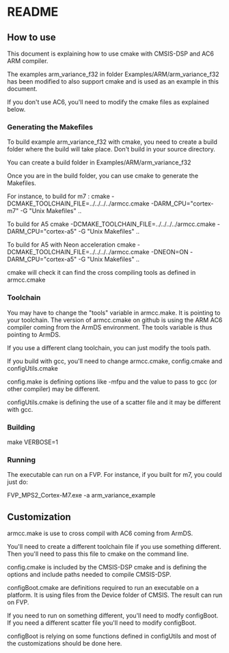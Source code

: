 # README

## How to use

This document is explaining how to use cmake with CMSIS-DSP and AC6 ARM compiler.

The examples arm_variance_f32 in folder Examples/ARM/arm_variance_f32 has been modified to also
support cmake and is used as an example in this document.

If you don't use AC6, you'll need to modify the cmake files as explained below.

### Generating the Makefiles

To build example arm_variance_f32 with cmake, you need to create a build folder where the build will take place. Don't build in your source directory.

You can create a build folder in Examples/ARM/arm_variance_f32

Once you are in the build folder, you can use cmake to generate the Makefiles.

For instance, to build for m7 :
cmake -DCMAKE_TOOLCHAIN_FILE=../../../../armcc.cmake -DARM_CPU="cortex-m7" -G "Unix Makefiles" ..

To build for A5
cmake -DCMAKE_TOOLCHAIN_FILE=../../../../armcc.cmake -DARM_CPU="cortex-a5" -G "Unix Makefiles" ..

To build for A5 with Neon acceleration
cmake -DCMAKE_TOOLCHAIN_FILE=../../../../armcc.cmake -DNEON=ON -DARM_CPU="cortex-a5" -G "Unix Makefiles" ..

cmake will check it can find the cross compiling tools as defined in armcc.cmake

### Toolchain 

You may have to change the "tools" variable in armcc.make. It is pointing to your toolchain.
The version of armcc.cmake on github is using the ARM AC6 compiler coming from the ArmDS environment.  The tools variable is thus pointing to ArmDS.

If you use a different clang toolchain, you can just modify the tools path.

If you build with gcc, you'll need to change armcc.cmake, config.cmake and configUtils.cmake

config.make is defining options like -mfpu and the value to pass to gcc (or other compiler) may be different.

configUtils.cmake is defining the use of a scatter file and it may be different with gcc.

### Building 

make VERBOSE=1

### Running

The executable can run on a FVP. 
For instance, if you built for m7, you could just do:

FVP_MPS2_Cortex-M7.exe -a arm_variance_example

## Customization

armcc.make is use to cross compil with AC6 coming from ArmDS.

You'll need to create a different toolchain file if you use something different.
Then you'll need to pass this file to cmake on the command line.

config.cmake is included by the CMSIS-DSP cmake and is defining the options and include paths
needed to compile CMSIS-DSP.

configBoot.cmake are definitions required to run an executable on a platform. It is using files from the Device folder of CMSIS. The result can run on FVP.

If you need to run on something different, you'll need to modfy configBoot. If you need a different scatter file you'll need to modify configBoot.

configBoot is relying on some functions defined in configUtils and most of the customizations should be done here.


